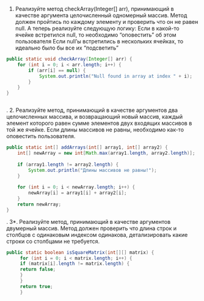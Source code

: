 1. Реализуйте метод checkArray(Integer[] arr), принимающий в качестве аргумента целочисленный одномерный массив. Метод должен пройтись по каждому элементу и проверить что он не равен null.
   А теперь реализуйте следующую логику:
   Если в какой-то ячейке встретился null, то необходимо “оповестить” об этом пользователя
   Если null’ы встретились в нескольких ячейках, то идеально было бы все их “подсветить”
```Java
public static void checkArray(Integer[] arr) {
    for (int i = 0; i < arr.length; i++) {
        if (arr[i] == null) {
            System.out.println("Null found in array at index " + i);
        }
    }
}



```
   .
2. Реализуйте метод, принимающий в качестве аргументов два целочисленных массива, и возвращающий новый массив, каждый элемент которого равен сумме элементов двух входящих массивов в той же ячейке. Если длины массивов не равны, необходимо как-то оповестить пользователя.
```Java
public static int[] addArrays(int[] array1, int[] array2) {
    int[] newArray = new int[Math.max(array1.length, array2.length)];
    
    if (array1.length != array2.length) {
        System.out.println("Длины массивов не равны!");
    }
    
    for (int i = 0; i < newArray.length; i++) {
        newArray[i] = array1[i] + array2[i];
    }
    return newArray;
}


```
   .
   3*. Реализуйте метод, принимающий в качестве аргументов двумерный массив. Метод должен проверить что длина строк и столбцов с одинаковым индексом одинакова, детализировать какие строки со столбцами не требуется.
   ```java
public static boolean isSquareMatrix(int[][] matrix) {
        for (int i = 0; i < matrix.length; i++) {
        if (matrix[i].length != matrix.length) {
        return false;
        }
        }
        return true;
        }

   
   ```